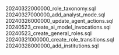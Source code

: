 20240322000000_role_taxonomy.sql
20240327000000_add_analyst_mode.sql
20240326000000_update_agent_actions.sql
20240523_create_ai_model_invocations.sql
20240523_create_general_roles.sql
20240321000000_create_role_transitions.sql
20240328000000_add_institutions.sql
